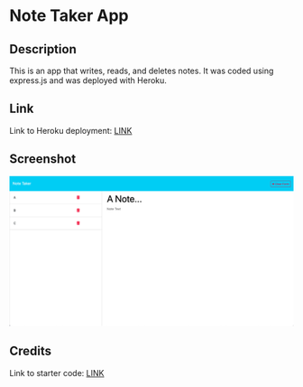 # Note Taker App

## Description
This is an app that writes, reads, and deletes notes.  It was coded using express.js and was deployed with Heroku.

## Link
Link to Heroku deployment: [LINK](https://noter-apper-500f3ff9c320.herokuapp.com/)

## Screenshot
![Screenshot](./assets/note-taker-screen.png)

## Credits
Link to starter code: [LINK](https://github.com/coding-boot-camp/miniature-eureka)